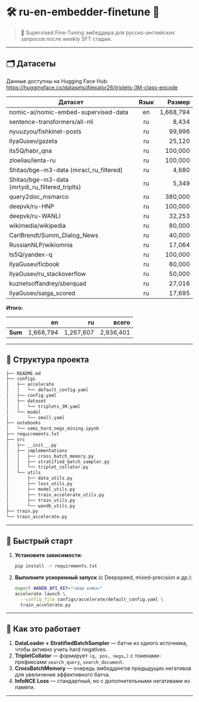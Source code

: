 # 🛠 ru-en-embedder-finetune 🚀

> 🎉 Supervised Fine-Tuning эмбеддера для русско-английских запросов после weekly SFT стадии.

---

## 🗂 Датасеты
Данные доступны на Hugging Face Hub: https://huggingface.co/datasets/Alexator26/triplets-3M-class-encode

| Датасет                                              | Язык | Размер    |
|------------------------------------------------------|:----:|----------:|
| nomic-ai/nomic-embed-supervised-data                 | en   | 1,668,794 |
| sentence-transformers/all-nli                        | ru   |     8,434 |
| nyuuzyou/fishkinet-posts                             | ru   |    99,996 |
| IlyaGusev/gazeta                                     | ru   |    25,120 |
| its5Q/habr_qna                                       | ru   |   100,000 |
| zloelias/lenta-ru                                    | ru   |   100,000 |
| Shitao/bge-m3-data (miracl_ru_filtered)              | ru   |     4,680 |
| Shitao/bge-m3-data (mrtydi_ru_filtered_triplts)      | ru   |     5,349 |
| query2doc_msmarco                                    | ru   |   380,000 |
| deepvk/ru-HNP                                        | ru   |   100,000 |
| deepvk/ru-WANLI                                      | ru   |    32,253 |
| wikimedia/wikipedia                                  | ru   |    80,000 |
| CarlBrendt/Summ_Dialog_News                          | ru   |    40,000 |
| RussianNLP/wikiomnia                                 | ru   |    17,064 |
| ts5Q/yandex-q                                        | ru   |   100,000 |
| IlyaGusev/ficbook                                    | ru   |    80,000 |
| IlyaGusev/ru_stackoverflow                           | ru   |    50,000 |
| kuznetsoffandrey/sberquad                            | ru   |    27,016 |
| IlyaGusev/saiga_scored                               | ru   |    17,695 |

**Итого:**

|       |     en   |      ru   |     всего   |
|-------|---------:|----------:|------------:|
| **Sum** | 1,668,794 | 1,267,607 | 2,936,401  |

---

## 🌟 Структура проекта

```bash
├── README.md
├── configs
│   ├── accelerate
│   │   └── default_config.yaml
│   ├── config.yaml
│   ├── dataset
│   │   └── triplets_3M.yaml
│   └── model
│       └── small.yaml
├── notebooks
│   └── semi_hard_negs_mining.ipynb
├── requirements.txt
├── src
│   ├── __init__.py
│   ├── implementations
│   │   ├── cross_batch_memory.py
│   │   ├── stratified_batch_sampler.py
│   │   └── triplet_collator.py
│   └── utils
│       ├── data_utils.py
│       ├── loss_utils.py
│       ├── model_utils.py
│       ├── train_accelerate_utils.py
│       ├── train_utils.py
│       └── wandb_utils.py
├── train.py
└── train_accelerate.py
```

---

## 🚀 Быстрый старт

1. **Установите зависимости**:
   ```bash
   pip install -r requirements.txt
   ```
2. **Выполните ускоренный запуск** (с Deepspeed, mixed-precision и др.):
   ```bash
   export WANDB_API_KEY="<ваш ключ>"
   accelerate launch \
     --config_file configs/accelerate/default_config.yaml \
     train_accelerate.py
   ```

---

## 🧩 Как это работает

1. **DataLoader + StratifiedBatchSampler** — батчи из одного источника, чтобы активно учить hard negatives.
2. **TripletCollator** — формирует `(q, pos, negs…)` с токенами-префиксами `search_query`, `search_document`.
3. **CrossBatchMemory** — очередь эмбеддингов предыдущих негативов для увеличения эффективного батча.
4. **InfoNCE Loss** — стандартный, но с дополнительными негативами из памяти.

---



